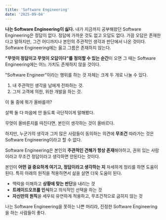 ```yaml
---
title: 'Software Engineering'
date: '2025-09-04'
---
```


**나는 Software Engineering이 싫다.** 
내가 지금까지 공부해왔던 Software Engineering은 정답이 없다. 정답에 가까운 것도 없고 오답도 없다.
가끔 오답은 존재한다고 말하지만, 그건 어디까지나 본인의 주관적인 생각과 판단에서 나온 것이다. Software Engineering에는 옳고 그름은 존재하지 않는다.

**"무엇이 정답이고 무엇이 오답이다"를 정의할 수 있는 순간**이 오면 그 때는 Software Engineering에는 어느 가치도 존재하지 않을 것이다. 

"Software Engineer"이라는 행위를 하는 것 자체는 크게 두 개로 나눌 수 있다.
1. 내 주관적인 생각을 남에게 전파하는 것.
2. 그저 고객에 의한, 위한 개발을 하는 것.

이 둘 중에 뭐가 올바를까? 

살짝 둘 다 마음에 안 들도록 극단적이게 말해봤다.

무엇이 올바른지를 따진다면, 본인이 생각하는 것이 올바르다. 

하지만, 누군가의 생각과 그저 많은 사람들이 동의하는 의견에 **무조건** 따라가는 것은 Software Engineering이라고 할 수 없다. 

Software Engineering은 본인의 **주관적인 견해가 항상 존재**해야하고, 권위 있는 사람이라고 무조건 정답이라고 생각하면 안된다는 것이다.

본인이 **어떤 걸 중요하게 여기고, 정답이라고 생각하는 지** 자세하게 정리를 하면 도움이 된다. 특히 아래의 원칙을 적용하면서 삶을 살면 더욱 도움이 된다.
* 맥락을 이해하고 **상황에 맞는 판단**을 내리는 것
* **트레이드오프를 인식**하고 의식적인 선택을 하는 것
* **자신만의 원칙**을 세우되 유연하게 적용하고, 무조건적으로 굽히지 않는 것

나는 Software Engineering을 못하는 나쁜 머리라,
진정한 Software Engineering을 하는 사람들이 좋다.